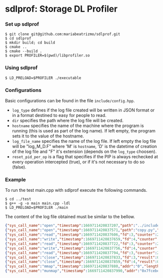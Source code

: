 
# sdlprof: Storage DL Profiler
### Set up sdlprof
```shell
$ git clone git@github.com:mariabeatrizmo/sdlprof.git
$ cd sdlprof
$ mkdir build; cd build
$ cmake ..
$ cmake --build .
$ export PROFILER=$(pwd)/libprofiler.so
```

### Using sdlprof
```shell
$ LD_PRELOAD=$PROFILER ./executable
```

### Configurations
Basic configurations can be found in the file `include/config.hpp`.

- `log_type` defines if the log file created will be written in JSON format or in a format destined to easy for people to read.
- `dir` specifies the path where the log file will be created.
- `hostname` specifies the name of the machine where the program is running (this is used as part of the log name). If left empty, the program sets it to the value of the hostname.
- `log_file_name` specifies the name of the log file. If left empty the log file will be "log_M_D.F" where 'M' is `hostname`, 'D' is the datetime of creation of the log file and "F" it's extension (depends on the `log_type` choosen).
- `reset_pid_per_op` is a flag that specifies if the PIP is always rechecked at every operation intercepted (true), or if it's not necessary to do so (false).

### Example 
To run the test main.cpp with sdlprof execute the following commands.
``` shell
$ cd ../test
$ g++ -g -o main main.cpp -ldl
$ LD_PRELOAD=$PROFILER ./main
```

The content of the log file obtained must be similar to the bellow.
```json
{"sys_call_name":"open","timestamp":1669711420837207,"path":"../include/config.hpp","result":3,"pid":332680}
{"sys_call_name":"open","timestamp":1669711420837571,"path":"copy.py","result":4,"pid":332680}
{"sys_call_name":"read","timestamp":1669711420837606,"fd":3,"counter":256,"result":256,"pid":332680}
{"sys_call_name":"write","timestamp":1669711420837659,"fd":4,"counter":256,"result":256,"pid":332680}
{"sys_call_name":"read","timestamp":1669711420837722,"fd":3,"counter":256,"result":13,"pid":332680}
{"sys_call_name":"write","timestamp":1669711420837756,"fd":4,"counter":13,"result":13,"pid":332680}
{"sys_call_name":"read","timestamp":1669711420837794,"fd":3,"counter":256,"result":0,"pid":332680}
{"sys_call_name":"close","timestamp":1669711420837833,"fd":3,"result":0,"pid":332680}
{"sys_call_name":"close","timestamp":1669711420837859,"fd":4,"result":0,"pid":332680}
{"sys_call_name":"mmap","timestamp":1669711420837880,"addr":"0","length":20,"prot":3,"flags":34,"fd":0,"offset":0,"pid":332680}
{"sys_call_name":"munmap","timestamp":1669711420837990,"addr":"0x7fcebe62e000","length":40,"result":0,"pid":332680}
```